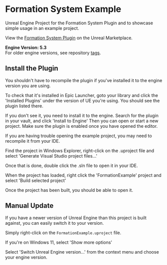 
# Formation System Example

Unreal Engine Project for the Formation System Plugin and to showcase simple usage in an example project.

View the [Formation System Plugin](https://www.unrealengine.com/marketplace/en-US/product/6e6c52f5471746f5b5bb55d7998bd849) on the Unreal Marketplace.


**Engine Version: 5.3**  
For older engine versions, see repository [tags](https://github.com/codesquirl/FormationSystemExample/tags).

## Install the Plugin
You shouldn't have to recompile the plugin if you've installed it to the engine version you are using.

To check that it's installed in Epic Launcher, goto your library and click the 'Installed Plugins' under the version of UE you're using.
You should see the plugin listed there.

If you don't see it, you need to install it to the engine. Search for the plugin in your vault, and click 'Install to Engine'
Then you can open or start a new project. Make sure the plugin is enabled once you have opened the editor.

If you are having trouble opening the example project, you may need to recompile it from your IDE.

Find the project in Windows Explorer, right-click on the .uproject file and select 'Generate Visual Studio project files...'

Once that is done, double click the .sln file to open it in your IDE. 

When the project has loaded, right click the 'FormationExample' project and select 'Build selected project'

Once the project has been built, you should be able to open it.

## Manual Update
If you have a newer version of Unreal Engine than this project is built against, you can easily switch it to your version.

Simply right-click on the `FormationExample.uproject` file.

If you're on Windows 11, select 'Show more options'

Select 'Switch Unreal Engine version...' from the context menu and choose your engine version.
